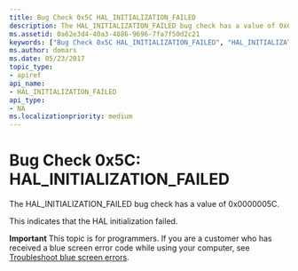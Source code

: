 ```yaml
---
title: Bug Check 0x5C HAL_INITIALIZATION_FAILED
description: The HAL_INITIALIZATION_FAILED bug check has a value of 0x0000005C.This indicates that the HAL initialization failed.
ms.assetid: 0a62e3d4-40a3-4886-9696-7fa7f50d2c21
keywords: ["Bug Check 0x5C HAL_INITIALIZATION_FAILED", "HAL_INITIALIZATION_FAILED"]
ms.author: domars
ms.date: 05/23/2017
topic_type:
- apiref
api_name:
- HAL_INITIALIZATION_FAILED
api_type:
- NA
ms.localizationpriority: medium
---
```


# Bug Check 0x5C: HAL\_INITIALIZATION\_FAILED


The HAL\_INITIALIZATION\_FAILED bug check has a value of 0x0000005C.

This indicates that the HAL initialization failed.

**Important** This topic is for programmers. If you are a customer who has received a blue screen error code while using your computer, see [Troubleshoot blue screen errors](https://windows.microsoft.com/windows-10/troubleshoot-blue-screen-errors).

 

 




